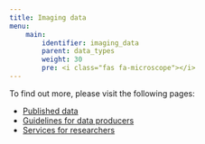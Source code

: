 ```yaml
---
title: Imaging data
menu:
    main:
        identifier: imaging_data
        parent: data_types
        weight: 30
        pre: <i class="fas fa-microscope"></i>
---
```


To find out more, please visit the following pages:

* [Published data](data)
* [Guidelines for data producers](guidelines)
* [Services for researchers](services)

